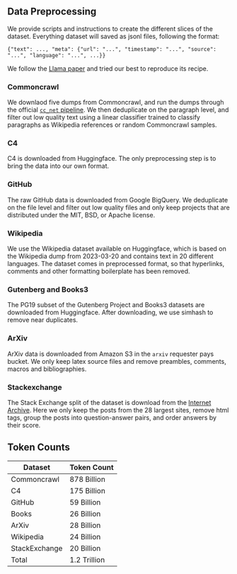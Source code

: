 ## Data Preprocessing

We provide scripts and instructions to create the different slices of the dataset. Everything dataset will saved as jsonl files, following the format:

```
{"text": ..., "meta": {"url": "...", "timestamp": "...", "source": "...", "language": "...", ...}}
```

We follow the [Llama paper](https://arxiv.org/abs/2302.13971) and tried our best to reproduce its recipe. 

### Commoncrawl

We downlaod five dumps from Commoncrawl, and run the dumps through the official [`cc_net` pipeline](https://github.com/facebookresearch/cc_net).
We then deduplicate on the paragraph level, and filter out low quality text using a linear classifier trained to 
classify paragraphs as Wikipedia references or random Commoncrawl samples.

### C4

C4 is downloaded from Huggingface. The only preprocessing step is to bring the data into our own format.

### GitHub

The raw GitHub data is downloaded from Google BigQuery. We deduplicate on the file level and filter out low quality 
files and only keep projects that are distributed under the MIT, BSD, or Apache license.

### Wikipedia
We use the Wikipedia dataset available on Huggingface, which is based on the Wikipedia dump from 2023-03-20 and contains
text in 20 different languages. The dataset comes in preprocessed format, so that hyperlinks, comments and other 
formatting boilerplate has been removed.

### Gutenberg and Books3
The PG19 subset of the Gutenberg Project and Books3 datasets are downloaded from Huggingface. After downloading, we use 
simhash to remove near duplicates.

### ArXiv
ArXiv data is downloaded from Amazon S3 in the `arxiv` requester pays bucket. We only keep latex source files and 
remove preambles, comments, macros and bibliographies.

### Stackexchange
The Stack Exchange split of the dataset is download from the 
[Internet Archive](https://archive.org/download/stackexchange). Here we only keep the posts from the 28 largest sites,
remove html tags, group the posts into question-answer pairs, and order answers by their score.

## Token Counts

| Dataset       | Token Count |
|---------------|-------------|
| Commoncrawl   | 878 Billion        |
| C4            | 175 Billion        |
| GitHub        | 59 Billion         |
| Books         | 26 Billion         |
| ArXiv         | 28 Billion         |
| Wikipedia     | 24 Billion         |
| StackExchange | 20 Billion         |
| Total         | 1.2 Trillion      |
